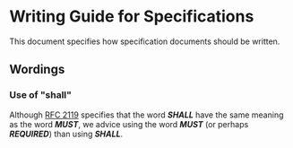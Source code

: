 <!-- SPDX-FileCopyrightText: 2024 WithLithum <WithLithum@outlook.com> -->
<!-- SPDX-License-Identifier: GPL-3.0-or-later -->

# Writing Guide for Specifications

This document specifies how specification documents should be written.

## Wordings

### Use of "shall"

Although [RFC 2119](https://www.rfc-editor.org/rfc/rfc2119) specifies that the
word ***SHALL*** have the same meaning as the word ***MUST***, we advice using
the word ***MUST*** (or perhaps ***REQUIRED***) than using ***SHALL***.
